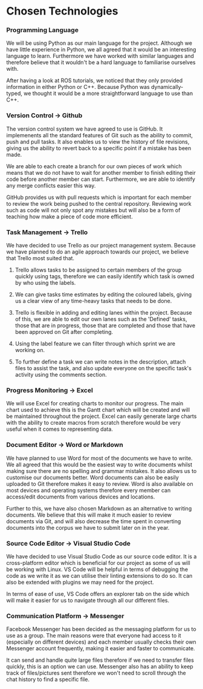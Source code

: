 # Chosen Technologies

### Programming Language

We will be using Python as our main language for the project. Although we have little experience in Python, we all agreed that it would be an interesting language to learn. Furthermore we have worked with similar languages and therefore believe that it wouldn't be a hard language to familiarise ourselves with. 

After having a look at ROS tutorials, we noticed that they only provided information in either Python or C++. Because Python was dynamically-typed, we thought it would be a more straightforward language to use than C++.

### Version Control -> Github

The version control system we have agreed to use is GitHub. It implemenents all the standard features of Git such as the ability to commit, push and pull tasks. It also enables us to view the history of file revisions, giving us the ability to revert back to a specific point if a mistake has been made.

We are able to each create a branch for our own pieces of work which means that we do not have to wait for another member to finish editing their code before another member can start. Furthermore, we are able to identify any merge conflicts easier this way.

GitHub provides us with pull requests which is important for each member to review the work being pushed to the central repository. Reviewing work such as code will not only spot any mistakes but will also be a form of teaching how make a piece of code more efficient. 

### Task Management -> Trello

We have decided to use Trello as our project management system. Because we have planned to do an agile approach towards our project, we believe that Trello most suited that. 

1. Trello allows tasks to be assigned to certain members of the group quickly using tags, therefore we can easily identify which task is owned by who using the labels. 

2. We can give tasks time estimates by editing the coloured labels, giving us a clear view of any time-heavy tasks that needs to be done.

3. Trello is flexible in adding and editing lanes within the project. Because of this, we are able to edit our own lanes such as the 'Defined' tasks, those that are in progress, those that are completed and those that have been approved on Git after completing.

4. Using the label feature we can filter through which sprint we are working on.

5. To further define a task we can write notes in the description, attach files to assist the task, and also update everyone on the specific task's activity using the comments section.

### Progress Monitoring -> Excel

We will use Excel for creating charts to monitor our progress. The main chart used to achieve this is the Gantt chart which will be created and will be maintained throughout the project. Excel can easily generate large charts with the ability to create macros from scratch therefore would be very useful when it comes to representing data. 

### Document Editor -> Word or Markdown

We have planned to use Word for most of the documents we have to write. We all agreed that this would be the easiest way to write documents whilst making sure there are no spelling and grammar mistakes. It also allows us to customise our documents better. Word documents can also be easily uploaded to Git therefore makes it easy to review. Word is also available on most devices and operating systems therefore every member can access/edit documents from various devices and locations.

Further to this, we have also chosen Markdown as an alternative to writing documents. We believe that this will make it much easier to review documents via Git, and will also decrease the time spent in converting documents into the corpus we have to submit later on in the year.

### Source Code Editor -> Visual Studio Code

We have decided to use Visual Studio Code as our source code editor. It is a cross-platform editor which is beneficial for our project as some of us will be working with Linux. VS Code will be helpful in terms of debugging the code as we write it as we can utilise their linting extensions to do so. It can also be extended with plugins we may need for the project. 

In terms of ease of use, VS Code offers an explorer tab on the side which will make it easier for us to navigate through all our different files.

### Communication Platform -> Messenger

Facebook Messenger has been decided as the messaging platform for us to use as a group. The main reasons were that everyone had access to it (especially on different devices) and each member usually checks their own Messenger account frequently, making it easier and faster to communicate.

It can send and handle quite large files therefore if we need to transfer files quickly, this is an option we can use. Messenger also has an ability to keep track of files/pictures sent therefore we won't need to scroll through the chat history to find a specific file.
